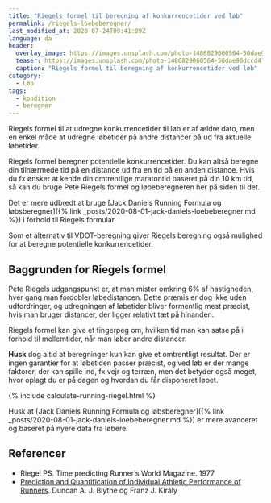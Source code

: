 ```yaml
---
title: "Riegels formel til beregning af konkurrencetider ved løb"
permalink: /riegels-loebeberegner/
last_modified_at: 2020-07-24T09:41:09Z
language: da
header:
  overlay_image: https://images.unsplash.com/photo-1486829060564-50dae90dccd4?ixlib=rb-1.2.1&ixid=eyJhcHBfaWQiOjEyMDd9&auto=format&fit=crop&w=1952&q=80
  teaser: https://images.unsplash.com/photo-1486829060564-50dae90dccd4?ixlib=rb-1.2.1&ixid=eyJhcHBfaWQiOjEyMDd9&auto=format&fit=crop&w=400&q=80
  caption: "Riegels formel til beregning af konkurrencetider ved løb"
category:
  - Løb
tags:
  - kondition
  - beregner
---
```


Riegels formel til at udregne konkurrencetider til løb er af ældre dato, men en enkel måde at udregne løbetider på andre distancer på ud fra aktuelle løbetider.

Riegels formel beregner potentielle konkurrencetider. Du kan altså beregne din tilnærmede tid på en distance ud fra en tid på en anden distance. Hvis du fx ønsker at kende din omtrentlige maratontid baseret på din 10 km tid, så kan du bruge Pete Riegels formel og løbeberegneren her på siden til det.

Det er mere udbredt at bruge [Jack Daniels Running Formula og løbsberegner]({% link _posts/2020-08-01-jack-daniels-loebeberegner.md %}) i forhold til Riegels formular.

Som et alternativ til VDOT-beregning giver Riegels beregning også mulighed for at beregne potentielle konkurrencetider.

## Baggrunden for Riegels formel

Pete Riegels udgangspunkt er, at man mister omkring 6% af hastigheden, hver gang man fordobler løbedistancen. Dette præmis er dog ikke uden udfordringer, og udregningen af løbetider bliver formentlig mest præcist, hvis man bruger distancer, der ligger relativt tæt på hinanden. 

Riegels formel kan give et fingerpeg om, hvilken tid man kan satse på i forhold til mellemtider, når man løber andre distancer.

**Husk** dog altid at beregninger kun kan give et omtrentligt resultat. Der er ingen garantier for at løbetiden passer præcist, og ved løb er der mange faktorer, der kan spille ind, fx vejr og terræn, men det betyder også meget, hvor oplagt du er på dagen og hvordan du får disponeret løbet.

{% include calculate-running-riegel.html %}

Husk at [Jack Daniels Running Formula og løbsberegner]({% link _posts/2020-08-01-jack-daniels-loebeberegner.md %}) er mere avanceret og baseret på nyere data fra løbere.

## Referencer

- Riegel PS. Time predicting Runner’s World Magazine. 1977
- [Prediction and Quantification of Individual Athletic Performance of Runners](https://www.ncbi.nlm.nih.gov/pmc/articles/PMC4919094). Duncan A. J. Blythe og Franz J. Király
